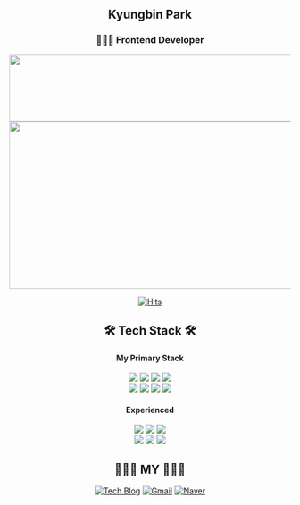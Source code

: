 

<!--
**pkb9239/pkb9239** is a ✨ _special_ ✨ repository because its `README.md` (this file) appears on your GitHub profile.

Here are some ideas to get you started:

- 🔭 I’m currently working on ...
- 🌱 I’m currently learning ...
- 👯 I’m looking to collaborate on ...
- 🤔 I’m looking for help with ...
- 💬 Ask me about ...
- 📫 How to reach me: ...
- 😄 Pronouns: ...
- ⚡ Fun fact: ...
-->


<div align=center>
<div> 
<h2>Kyungbin Park</h2>
<h3>🧑🏻‍💻 Frontend Developer</h3>



<a href="https://github.com/devxb/gitanimals">
  <img src="https://render.gitanimals.org/lines/pkb9239?pet-id=1" width="1000" height="120"/>
</a>
  
<a href="https://www.gitanimals.org/en_US?utm_medium=image&utm_source=pkb9239&utm_content=farm">
<img
  src="https://render.gitanimals.org/farms/pkb9239"
  width="600"
  height="300"
/>
</a>
    
[![Hits](https://hits.seeyoufarm.com/api/count/incr/badge.svg?url=https%3A%2F%2Fgithub.com%2Fpkb9239&count_bg=%23FF2B89&title_bg=%23FF2B8C&icon=smugmug.svg&icon_color=%23E7E7E7&title=Today&edge_flat=true)](https://hits.seeyoufarm.com)


## 🛠️ Tech Stack 🛠️
#### My Primary Stack
<img src="https://img.shields.io/badge/React-40AEF0?style=flat&logo=react&logoColor=white">
<img src="https://img.shields.io/badge/Next.js-000000?style=flat&logo=Next.js&logoColor=white">
<img src="https://img.shields.io/badge/Typescript-3178C6?style=flat&logo=typescript&logoColor=white">
<img src="https://img.shields.io/badge/React query-FF4154?style=flat&logo=reactquery&logoColor=white">
<br />
<img src="https://img.shields.io/badge/Javascript-F7901E?style=flat&logo=javascript&logoColor=white">
<img src="https://img.shields.io/badge/Styled Components-DB7093?style=flat-square&logo=styled-components&logoColor=white"/>
<img src="https://img.shields.io/badge/Vite-646CFF?style=flat&logo=vite&logoColor=white">
<img src="https://img.shields.io/badge/Tailwind-06B6D4?style=flat&logo=tailwindcss&logoColor=white">
<br />

#### Experienced
<img src="https://img.shields.io/badge/Zustand-e26429?style=flat&logo=zustand&logoColor=white">
<img src="https://img.shields.io/badge/Recoil-764ABC?style=flat&logo=reactquery&logoColor=white">
<img src="https://img.shields.io/badge/Storybook-FF4785?style=flat&logo=storybook&logoColor=white">
<br />
<img src="https://img.shields.io/badge/Sass-CC6699?style=flat&logo=Sass&logoColor=white">
<img src="https://img.shields.io/badge/Emotion-D26AC2?&style=flat&logo=emotion&logoColor=white">
<img src="https://img.shields.io/badge/Github Actions-2088FF?style=flat&logo=githubactions&logoColor=white">

## 🧑🏻‍💻 MY 🧑🏻‍💻
[![Tech Blog](https://img.shields.io/badge/Blog-FF5722?style=flat-square&logo=blogger&logoColor=white)](https://velog.io/@pkb0711/posts)   [![Gmail](https://img.shields.io/badge/Gmail-EA4335?style=flat-square&logo=Gmail&logoColor=white)](mailto:one.pkb9239@gmail.com) [![Naver](https://img.shields.io/badge/Naver-03C75A?style=flat-square&logo=Naver&logoColor=white)](mailto:one.pkb8839@naver.com)


